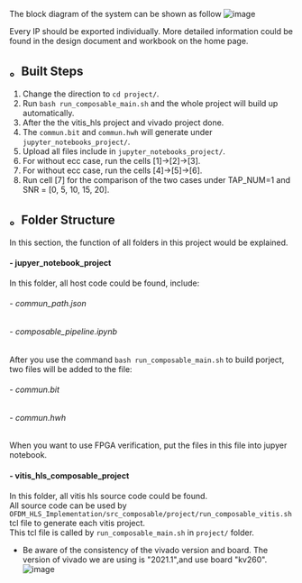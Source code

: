 The block diagram of the system can be shown as follow
![image](https://user-images.githubusercontent.com/102524142/215822546-b3cc1d43-0e37-4f88-8b64-234bfb326c5b.png)

Every IP should be exported individually.
More detailed information could be found in the design document and workbook on the home page.

## 。Built Steps  
1. Change the direction to `cd project/`.  
2. Run `bash run_composable_main.sh` and the whole project will build up automatically.  
3. After the the vitis_hls project and vivado project done.  
4. The `commun.bit` and `commun.hwh` will generate under `jupyter_notebooks_project/`.  
5. Upload all files include in `jupyter_notebooks_project/`.  
6. For without ecc case, run the cells [1]->[2]->[3].  
7. For without ecc case, run the cells [4]->[5]->[6].  
8. Run cell [7] for the comparison of the two cases under TAP_NUM=1 and SNR = [0, 5, 10, 15, 20].  

## 。Folder Structure
In this section, the function of all folders in this project would be explained.
#### - jupyer_notebook_project
In this folder, all host code could be found, include:
###### - commun_path.json
###### - composable_pipeline.ipynb
After you use the command `bash run_composable_main.sh` to build porject, two files will be added to the file:
###### - commun.bit
###### - commun.hwh
When you want to use FPGA verification, put the files in this file into jupyer notebook.  

#### - vitis_hls_composable_project
In this folder, all vitis hls source code could be found.  
All source code can be used by `OFDM_HLS_Implementation/src_composable/project/run_composable_vitis.sh` tcl file to generate each vitis project.  
This tcl file is called by `run_composable_main.sh` in `project/` folder. 



- Be aware of the consistency of the vivado version and board. 
The version of vivado we are using is "2021.1",and use board "kv260".
![image](https://user-images.githubusercontent.com/102540321/218909422-b9c85355-c4ff-429c-96e6-6094b1cf5fb1.png)


